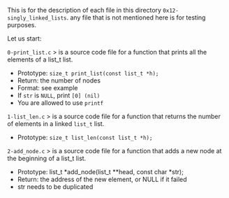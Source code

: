 This is for the description of each file in this directory `0x12-singly_linked_lists`.
any file that is not mentioned here is for testing purposes.

Let us start:

`0-print_list.c` > is a source code file for a function that prints all the elements of a list_t list.
- Prototype: `size_t print_list(const list_t *h);`
- Return: the number of nodes
- Format: see example
- If `str` is `NULL`, print `[0] (nil)`
- You are allowed to use `printf`

`1-list_len.c` > is a source code file for a function that returns the number of elements in a linked `list_t` list.
- Prototype: `size_t list_len(const list_t *h);`

`2-add_node.c` > is a source code file for a function that adds a new node at the beginning of a list_t list.
- Prototype: list_t *add_node(list_t **head, const char *str);
- Return: the address of the new element, or NULL if it failed
- str needs to be duplicated
